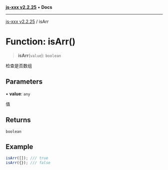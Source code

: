 [**js-xxx v2.2.25**](../README.md) • **Docs**

***

[js-xxx v2.2.25](../README.md) / isArr

# Function: isArr()

> **isArr**(`value`): `boolean`

检查是否数组

## Parameters

• **value**: `any`

值

## Returns

`boolean`

## Example

```ts
isArr([]); /// true
isArr({}); /// false
```
